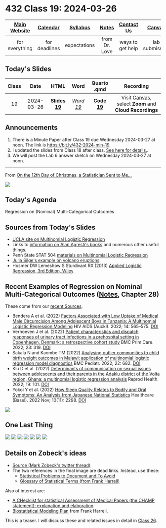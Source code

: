 # 432 Class 19: 2024-03-26

[Main Website](https://thomaselove.github.io/432-2024/) | [Calendar](https://thomaselove.github.io/432-2024/calendar.html) | [Syllabus](https://thomaselove.github.io/432-syllabus-2024/) | [Notes](https://thomaselove.github.io/432-notes/) | [Contact Us](https://thomaselove.github.io/432-2024/contact.html) | [Canvas](https://canvas.case.edu) | [Data and Code](https://github.com/THOMASELOVE/432-data) | [Sources](https://github.com/THOMASELOVE/432-classes-2024/tree/main/sources)
:-----------: | :--------------: | :----------: | :---------: | :-------------: | :-----------: | :------------: |:------:
for everything | for deadlines | expectations | from Dr. Love | ways to get help | lab submission | for downloads | to read

## Today's Slides

Class | Date | HTML | Word | Quarto .qmd | Recording
:---: | :--------: | :------: | :------: | :------: | :-------------:
19 | 2024-03-26 | **[Slides 19](https://thomaselove.github.io/432-slides-2024/slides19.html)** | *[Word 19](https://thomaselove.github.io/432-slides-2024/slides19w.docx)* | **[Code 19](https://github.com/THOMASELOVE/432-slides-2024/blob/main/slides19.qmd)** | Visit [Canvas](https://canvas.case.edu/), select **Zoom** and **Cloud Recordings**

## Announcements

1. There is a Minute Paper after Class 19 due Wednesday 2024-03-27 at noon. The link is <https://bit.ly/432-2024-min-19>.
2. I updated the slides from Class 18 after class. [See here for details.](https://github.com/THOMASELOVE/432-classes-2024/blob/main/class18/README.md#new-slides-updated-after-class).
3. We will post the Lab 6 answer sketch on Wednesday 2024-03-27 at noon.

---

From [On the 12th Day of Christmas, a Statistician Sent to Me...](https://www.bmj.com/content/379/bmj-2022-072883)

![](figures/christmas2.png)

## Today's Agenda

Regression on (Nominal) Multi-Categorical Outcomes

## Sources from Today's Slides

- [UCLA site on Multinomial Logistic Regression](https://stats.oarc.ucla.edu/r/dae/multinomial-logistic-regression/)
- Links to [information on Alan Agresti's books](https://users.stat.ufl.edu/~aa/) and numerous other useful things.
- Penn State STAT 504 [materials on Multinomial Logistic Regression](https://online.stat.psu.edu/stat504/lesson/8)
- [Julia Silge's example on volcano eruptions](https://juliasilge.com/blog/multinomial-volcano-eruptions/)
- Hosmer DW Lemeshow S Sturdivant RX (2013) [Applied Logistic Regression, 3rd Edition, Wiley](https://www.wiley.com/en-us/Applied+Logistic+Regression%2C+3rd+Edition-p-9780470582473)

## Recent Examples of Regression on Nominal Multi-Categorical Outcomes ([Notes](https://thomaselove.github.io/432-notes/), Chapter 28)

These come from our [recent Sources](https://github.com/THOMASELOVE/432-sources/blob/main/recent.md#methods-for-regression-on-nominal-multi-categorical-outcomes-notes-chapter-28).

- Bendera A et al. (2022) [Factors Associated with Low Uptake of Medical Male Circumcision Among Adolescent Boys in Tanzania: A Multinomial Logistic Regression Modeling](https://www.ncbi.nlm.nih.gov/pmc/articles/PMC9785118/) HIV AIDS (Auckl). 2022; 14: 565–575. [DOI](https://doi.org/10.2147%2FHIV.S387380)
- Verhoeven J et al. (2022) [Patient characteristics and dispatch responses of urinary tract infections in a prehospital setting in Copenhagen, Denmark: a retrospective cohort study](https://www.ncbi.nlm.nih.gov/pmc/articles/PMC9736713/) BMC Prim Care. 2022; 23: 319. [DOI](https://doi.org/10.1186%2Fs12875-022-01915-4)
- Sakala N and Kaombe TM (2022) [Analysing outlier communities to child birth weight outcomes in Malawi: application of multinomial logistic regression model diagnostics](https://www.ncbi.nlm.nih.gov/pmc/articles/PMC9701370/) BMC Pediatr. 2022; 22: 682. [DOI](https://doi.org/10.1186%2Fs12887-022-03742-z)
- Klu D et al. (2022) [Determinants of communication on sexual issues between adolescents and their parents in the Adaklu district of the Volta region, Ghana: a multinomial logistic regression analysis](https://www.ncbi.nlm.nih.gov/pmc/articles/PMC9044737/) Reprod Health. 2022; 19: 101. [DOI](https://doi.org/10.1186%2Fs12978-022-01402-0)
- Yokoi Y et al. (2022) [How Sleep Quality Relates to Bodily and Oral Symptoms: An Analysis from Japanese National Statistics](https://www.ncbi.nlm.nih.gov/pmc/articles/PMC9690173/) Healthcare (Basel). 2022 Nov; 10(11): 2298. [DOI](https://doi.org/10.3390%2Fhealthcare10112298)

![](fuzz_2024-03-25.jpg)

## One Last Thing

![](figures/zobeck0.png)
![](figures/zobeck1.png)
![](figures/zobeck2.png)
![](figures/zobeck3.png)
![](figures/zobeck4.png)
![](figures/zobeck5.png)
![](figures/zobeck6.png)

## Details on Zobeck's ideas

- [Source (Mark Zobeck's twitter thread)](https://twitter.com/MarkZobeck/status/1506615109170442244)
- The two references in the final image are dead links. Instead, use these:
    - [Statistical Problems to Document and To Avoid](https://discourse.datamethods.org/t/author-checklist/3407)
    - [Glossary of Statistical Terms (from Frank Harrell)](https://hbiostat.org/glossary/)

Also of interest are:

- [A CHecklist for statistical Assessment of Medical Papers (the CHAMP statement): explanation and elaboration](https://bjsm.bmj.com/content/55/18/1009.2)
- [Biostatistical Modeling Plan](https://www.fharrell.com/post/modplan) from Frank Harrell.

This is a teaser. I will discuss these and related issues in detail in [Class 26](https://github.com/THOMASELOVE/432-classes-2024/tree/main/class26).
